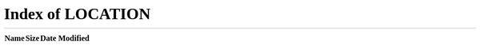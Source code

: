 
<!DOCTYPE html>
<html lang="en" id="facebook" class="no_js">
<head><meta charset="utf-8" /><meta name="referrer" content="origin-when-crossorigin" id="meta_referrer" /><script nonce="UyWsayyk">function envFlush(a){function b(b){for(var c in a)b[c]=a[c]}window.requireLazy?window.requireLazy(["Env"],b):(window.Env=window.Env||{},b(window.Env))}envFlush({"useTrustedTypes":false,"isTrustedTypesReportOnly":false,"ajaxpipe_token":"AXjD6fDnuv2jMNiXJO8","remove_heartbeat":false,"stack_trace_limit":30,"timesliceBufferSize":5000,"show_invariant_decoder":false,"compat_iframe_token":"AQ58WHgb1UEflHWt8GY","isCQuick":false});</script><script nonce="UyWsayyk">(function(a){function b(b){if(!window.openDatabase)return;b.I_AM_INCOGNITO_AND_I_REALLY_NEED_WEBSQL=function(a,b,c,d){return window.openDatabase(a,b,c,d)};window.openDatabase=function(){throw new Error()}}b(a)})(this);</script><style nonce="UyWsayyk"></style><script nonce="UyWsayyk">__DEV__=0;</script><noscript><meta http-equiv="refresh" content="0; URL=/?_fb_noscript=1" /></noscript><link rel="manifest" id="MANIFEST_LINK" href="/data/manifest/" crossorigin="use-credentials" /><title id="pageTitle">Facebook – log in or sign up</title><meta property="og:site_name" content="Facebook" /><meta property="og:url" content="https://www.facebook.com/" /><meta property="og:image" content="https://www.facebook.com/images/fb_icon_325x325.png" /><meta property="og:locale" content="en_GB" /><link rel="alternate" media="only screen and (max-width: 640px)" href="https://m.facebook.com/" /><link rel="alternate" media="handheld" href="https://m.facebook.com/" /><meta name="description" content="Log in to Facebook to start sharing and connecting with your friends, family and people you know." /><script type="application/ld+json" nonce="UyWsayyk">{"\u0040context":"http:\/\/schema.org","\u0040type":"WebSite","name":"Facebook","url":"https:\/\/en-gb.facebook.com\/"}</script><link rel="canonical" href="https://www.facebook.com/" /><link rel="icon" href="https://static.xx.fbcdn.net/rsrc.php/yb/r/hLRJ1GG_y0J.ico" /><link type="text/css" rel="stylesheet" href="https://static.xx.fbcdn.net/rsrc.php/v3/yG/l/0,cross/Oui98GyjX45.css?_nc_x=Ij3Wp8lg5Kz" data-bootloader-hash="5ai6w4/" crossorigin="anonymous" />
<link type="text/css" rel="stylesheet" href="https://static.xx.fbcdn.net/rsrc.php/v3/y-/l/0,cross/UiF6KvaaDMc.css?_nc_x=Ij3Wp8lg5Kz" data-bootloader-hash="ECmA6zn" crossorigin="anonymous" />
<link type="text/css" rel="stylesheet" href="https://static.xx.fbcdn.net/rsrc.php/v3/yR/l/0,cross/JQVE2swvApd.css?_nc_x=Ij3Wp8lg5Kz" data-bootloader-hash="uPaLdbH" crossorigin="anonymous" />
<link type="text/css" rel="stylesheet" href="https://static.xx.fbcdn.net/rsrc.php/v3/yY/l/0,cross/sE-LYoTFzMc.css?_nc_x=Ij3Wp8lg5Kz" data-bootloader-hash="+U4Ilr9" crossorigin="anonymous" />
<script src="https://static.xx.fbcdn.net/rsrc.php/v3/yg/r/0w2JUNvyUGS.js?_nc_x=Ij3Wp8lg5Kz" data-bootloader-hash="T+tuuWA" crossorigin="anonymous" nonce="UyWsayyk"></script>
<script nonce="UyWsayyk">requireLazy(["HasteSupportData"],function(m){m.handle({"clpData":{"1838142":{"r":1,"s":1},"4883":{"r":1,"s":1},"1814852":{"r":1},"1848815":{"r":10000,"s":1}},"gkxData":{"9962":{"result":true,"hash":null},"676837":{"result":false,"hash":null},"708253":{"result":false,"hash":null},"1167394":{"result":false,"hash":null},"1073500":{"result":false,"hash":null},"1224637":{"result":false,"hash":null},"1263340":{"result":false,"hash":null},"1857581":{"result":false,"hash":null}},"qexData":{"662":{"r":null}}})});requireLazy(["TimeSliceImpl","ServerJS"],function(TimeSlice,ServerJS){(new ServerJS()).handle({"define":[["ServerNonce",[],{"ServerNonce":"ROEMg4udccY8u3P70nUJxp"},141],["KSConfig",[],{"killed":{"__set":["WORKPLACE_DISPLAY_TEXT_EVIDENCE_REPORTING","BUSINESS_GRAPH_SETTING_APP_ASSIGNED_USERS_NEW_API","BUSINESS_GRAPH_SETTING_BU_ASSIGNED_USERS_NEW_API","BUSINESS_GRAPH_SETTING_ESG_ASSIGNED_USERS_NEW_API","BUSINESS_GRAPH_SETTING_PRODUCT_CATALOG_ASSIGNED_USERS_NEW_API","BUSINESS_GRAPH_SETTING_SESG_ASSIGNED_USERS_NEW_API","BUSINESS_GRAPH_SETTING_WABA_ASSIGNED_USERS_NEW_API","FORCE_FETCH_BOOSTED_COMPONENT_AFTER_ADS_CREATION","ADS_STORE_VISITS_METRICS_DEPRECATION","AD_DRAFT_ENABLE_SYNCRHONOUS_FRAGMENT_VALIDATION","SEPARATE_MESSAGING_COMACTIVITY_PAGE_PERMS","POCKET_MONSTERS_CREATE","POCKET_MONSTERS_DELETE","WORKPLACE_PLATFORM_SECURE_APPS_MAILBOXES","POCKET_MONSTERS_UPDATE_NAME","IC_DISABLE_MERGE_TOOL_FEED_CHECK_FOR_REPLACE_SCHEDULE","ADS_EPD_IMPACTED_ADVERTISER_MIGRATE_XCONTROLLER","TPA_SRT_TRANSLATION","WORKROOMS_REQUEST_TAGGING_TAG_NO_INIT_BY_VC_GALAXY"]},"ko":{"__set":["8NAceEy9JZo","4j36SVzvP3w","4NSq3ZC4ScE","53gCxKq281G","3yzzwBY7Npj","1onzIv0jH6H","8PlKuowafe8","4SIH2GRVX5W","amKHb4Cw4WI","8rDvN9vWdAK","5BdzWGmfvrA","acrJTh9WGdp","1oOE64fL4wO","5XCz1h9Iaw3","7r6mSP7ofr2","6DGPLrRdyts","aWxCyi1sEC7","3sKizTQ6byg","6XsXQ2qHw8y"]}},2580],["InitialCookieConsent",[],{"deferCookies":false,"initialConsent":[1,2],"noCookies":false,"shouldShowCookieBanner":false,"shouldWaitForDeferredDatrCookie":false},4328],["CookieConsentIFrameConfig",[],{"consent_param":"FQARERISAA==.ARYzosZWGdYxKfMnqjyAtjm9iHmGVXfYHf1ikABwKgkTdBIn","allowlisted_iframes":[],"is_checkpointed":false},5540],["ServerTimeData",[],{"serverTime":1702556631163,"timeOfRequestStart":1702556631140.1,"timeOfResponseStart":1702556631140.1},5943],["URLFragmentPreludeConfig",[],{"hashtagRedirect":true,"fragBlacklist":["nonce","access_token","oauth_token","xs","checkpoint_data","code"]},137],["CometPersistQueryParams",[],{"relative":{},"domain":{}},6231],["CookieDomain",[],{"domain":"facebook.com"},6421],["CurrentAdAccountInitialData",[],{"AD_ACCOUNT_ID":null},6828],["BootloaderConfig",[],{"deferBootloads":false,"jsRetries":[200,500],"jsRetryAbortNum":2,"jsRetryAbortTime":5,"silentDups":false,"timeout":60000,"tieredLoadingFromTier":100,"hypStep4":false,"phdOn":false,"btCutoffIndex":2304,"fastPathForAlreadyRequired":true,"earlyRequireLazy":false,"enableTimeoutLoggingForNonComet":false,"deferLongTailManifest":true,"lazySoT":false,"translationRetries":[200,500],"translationRetryAbortNum":3,"translationRetryAbortTime":50},329],["CSSLoaderConfig",[],{"timeout":5000,"modulePrefix":"BLCSS:","forcePollForBootloader":true,"loadEventSupported":true},619],["CookieCoreConfig",[],{"c_user":{"t":31536000,"s":"None"},"cppo":{"t":86400,"s":"None"},"dpr":{"t":604800,"s":"None"},"fbl_ci":{"t":31536000,"s":"None"},"fbl_cs":{"t":31536000,"s":"None"},"fbl_st":{"t":31536000,"s":"Strict"},"i_user":{"t":31536000,"s":"None"},"locale":{"t":604800,"s":"None"},"m_ls":{"t":34560000,"s":"None"},"m_pixel_ratio":{"t":604800,"s":"None"},"noscript":{"s":"None"},"presence":{"t":2592000,"s":"None"},"sfau":{"s":"None"},"usida":{"s":"None"},"vpd":{"t":5184000,"s":"Lax"},"wd":{"t":604800,"s":"Lax"},"wl_cbv":{"t":7776000,"s":"None"},"x-referer":{"s":"None"},"x-src":{"t":1,"s":"None"}},2104],["CurrentCommunityInitialData",[],{},490],["CurrentUserInitialData",[],{"ACCOUNT_ID":"0","USER_ID":"0","NAME":"","SHORT_NAME":null,"IS_BUSINESS_PERSON_ACCOUNT":false,"HAS_SECONDARY_BUSINESS_PERSON":false,"IS_FACEBOOK_WORK_ACCOUNT":false,"IS_MESSENGER_ONLY_USER":false,"IS_DEACTIVATED_ALLOWED_ON_MESSENGER":false,"IS_MESSENGER_CALL_GUEST_USER":false,"IS_WORK_MESSENGER_CALL_GUEST_USER":false,"IS_WORKROOMS_USER":false,"APP_ID":"256281040558","IS_BUSINESS_DOMAIN":false},270],["DTSGInitialData",[],{},258],["ISB",[],{},330],["LSD",[],{"token":"AVqoJ2vCayo"},323],["SiteData",[],{"server_revision":1010416278,"client_revision":1010416278,"tier":"","push_phase":"C3","pkg_cohort":"BP:DEFAULT","haste_session":"19705.BP:DEFAULT.2.0..0.0","pr":1,"haste_site":"www","manifest_base_uri":"https:\/\/static.xx.fbcdn.net","manifest_origin":null,"manifest_version_prefix":null,"be_one_ahead":false,"is_rtl":false,"is_comet":false,"is_experimental_tier":false,"is_jit_warmed_up":true,"hsi":"7312425051426462961","semr_host_bucket":"5","bl_hash_version":2,"skip_rd_bl":true,"comet_env":0,"wbloks_env":false,"ef_page":null,"compose_bootloads":false,"spin":4,"__spin_r":1010416278,"__spin_b":"trunk","__spin_t":1702556631,"vip":"157.240.235.35"},317],["SprinkleConfig",[],{"param_name":"jazoest","version":2,"should_randomize":false},2111],["UserAgentData",[],{"browserArchitecture":"64","browserFullVersion":"120.0.0.0","browserMinorVersion":0,"browserName":"Chrome","browserVersion":120,"deviceName":"Unknown","engineName":"WebKit","engineVersion":"537.36","platformArchitecture":"64","platformName":"Windows","platformVersion":"10","platformFullVersion":"10"},527],["PromiseUsePolyfillSetImmediateGK",[],{"www_always_use_polyfill_setimmediate":false},2190],["CurrentBusinessUser",[],{"business_id":null,"business_persona_id":null,"business_role":null,"business_user_id":null,"businessAccountName":null,"email":null,"first_name":null,"ip_permission":null,"isBusinessPerson":false,"isFacebookWorkAccount":false,"isInstagramBusinessPerson":false,"isEnterpriseBusiness":false,"shouldHideComponentsByUnsupportedFirstPartyTools":false,"shouldShowAccountSwitchComponents":false,"isUserOptInAccountSwitchInfraUpgrade":false,"business_profile_pic_url":null,"enterprise_profile_pic_url":null,"isTwoFacNewFlow":false,"last_name":null,"personal_user_id":"0","is_ads_feature_limited":null,"is_business_banhammered":null,"expiry_time":null,"has_verified_email":null,"permitted_business_account_task_ids":[]},2654],["JSErrorLoggingConfig",[],{"appId":256281040558,"extra":[],"reportInterval":50,"sampleWeight":null,"sampleWeightKey":"__jssesw","projectBlocklist":[]},2776],["DataStoreConfig",[],{"expandoKey":"__FB_STORE","useExpando":true},2915],["CookieCoreLoggingConfig",[],{"maximumIgnorableStallMs":16.67,"sampleRate":9.7e-5,"sampleRateClassic":1.0e-10,"sampleRateFastStale":1.0e-8},3401],["ImmediateImplementationExperiments",[],{"prefer_message_channel":true},3419],["DTSGInitData",[],{"token":"","async_get_token":""},3515],["UriNeedRawQuerySVConfig",[],{"uris":["dms.netmng.com","doubleclick.net","r.msn.com","watchit.sky.com","graphite.instagram.com","www.kfc.co.th","learn.pantheon.io","www.landmarkshops.in","www.ncl.com","s0.wp.com","www.tatacliq.com","bs.serving-sys.com","kohls.com","lazada.co.th","xg4ken.com","technopark.ru","officedepot.com.mx","bestbuy.com.mx","booking.com","nibio.no","myworkdayjobs.com"]},3871],["WebConnectionClassServerGuess",[],{"connectionClass":"GOOD"},4705],["BootloaderEndpointConfig",[],{"debugNoBatching":false,"maxBatchSize":-1,"endpointURI":"https:\/\/www.facebook.com\/ajax\/bootloader-endpoint\/"},5094],["BigPipeExperiments",[],{"link_images_to_pagelets":false,"enable_bigpipe_plugins":false},907],["IntlVariationHoldout",[],{"disable_variation":false},6533],["IntlNumberTypeProps",["IntlCLDRNumberType05"],{"module":{"__m":"IntlCLDRNumberType05"}},7027],["AsyncRequestConfig",[],{"retryOnNetworkError":"1","useFetchStreamAjaxPipeTransport":false},328],["IntlPhonologicalRules",[],{"meta":{"\/_B\/":"([.,!?\\s]|^)","\/_E\/":"([.,!?\\s]|$)"},"patterns":{"\/\u0001(.*)('|&#039;)s\u0001(?:'|&#039;)s(.*)\/":"\u0001$1$2s\u0001$3","\/_\u0001([^\u0001]*)\u0001\/":"javascript"}},1496],["IntlViewerContext",[],{"GENDER":3,"regionalLocale":null},772],["NumberFormatConfig",[],{"decimalSeparator":".","numberDelimiter":",","minDigitsForThousandsSeparator":4,"standardDecimalPatternInfo":{"primaryGroupSize":3,"secondaryGroupSize":3},"numberingSystemData":null},54],["SessionNameConfig",[],{"seed":"2Zlt"},757],["ZeroCategoryHeader",[],{},1127],["ZeroRewriteRules",[],{"rewrite_rules":{},"whitelist":{"\/hr\/r":1,"\/hr\/p":1,"\/zero\/unsupported_browser\/":1,"\/zero\/policy\/optin":1,"\/zero\/optin\/write\/":1,"\/zero\/optin\/legal\/":1,"\/zero\/optin\/free\/":1,"\/about\/privacy\/":1,"\/about\/privacy\/update\/":1,"\/privacy\/explanation\/":1,"\/zero\/toggle\/welcome\/":1,"\/zero\/toggle\/nux\/":1,"\/zero\/toggle\/settings\/":1,"\/fup\/interstitial\/":1,"\/work\/landing":1,"\/work\/login\/":1,"\/work\/email\/":1,"\/ai.php":1,"\/js_dialog_resources\/dialog_descriptions_android.json":0,"\/connect\/jsdialog\/MPlatformAppInvitesJSDialog\/":0,"\/connect\/jsdialog\/MPlatformOAuthShimJSDialog\/":0,"\/connect\/jsdialog\/MPlatformLikeJSDialog\/":0,"\/qp\/interstitial\/":1,"\/qp\/action\/redirect\/":1,"\/qp\/action\/close\/":1,"\/zero\/support\/ineligible\/":1,"\/zero_balance_redirect\/":1,"\/zero_balance_redirect":1,"\/zero_balance_redirect\/l\/":1,"\/l.php":1,"\/lsr.php":1,"\/ajax\/dtsg\/":1,"\/checkpoint\/block\/":1,"\/exitdsite":1,"\/zero\/balance\/pixel\/":1,"\/zero\/balance\/":1,"\/zero\/balance\/carrier_landing\/":1,"\/zero\/flex\/logging\/":1,"\/tr":1,"\/tr\/":1,"\/sem_campaigns\/sem_pixel_test\/":1,"\/bookmarks\/flyout\/body\/":1,"\/zero\/subno\/":1,"\/confirmemail.php":1,"\/policies\/":1,"\/mobile\/internetdotorg\/classifier\/":1,"\/zero\/dogfooding":1,"\/xti.php":1,"\/zero\/fblite\/config\/":1,"\/hr\/zsh\/wc\/":1,"\/ajax\/bootloader-endpoint\/":1,"\/mobile\/zero\/carrier_page\/":1,"\/mobile\/zero\/carrier_page\/education_page\/":1,"\/mobile\/zero\/carrier_page\/feature_switch\/":1,"\/mobile\/zero\/carrier_page\/settings_page\/":1,"\/aloha_check_build":1,"\/upsell\/zbd\/softnudge\/":1,"\/mobile\/zero\/af_transition\/":1,"\/mobile\/zero\/af_transition\/action\/":1,"\/mobile\/zero\/freemium\/":1,"\/mobile\/zero\/freemium\/redirect\/":1,"\/mobile\/zero\/freemium\/zero_fup\/":1,"\/privacy\/policy\/":1,"\/privacy\/center\/":1,"\/data\/manifest\/":1,"\/4oh4.php":1,"\/autologin.php":1,"\/birthday_help.php":1,"\/checkpoint\/":1,"\/contact-importer\/":1,"\/cr.php":1,"\/legal\/terms\/":1,"\/login.php":1,"\/login\/":1,"\/mobile\/account\/":1,"\/n\/":1,"\/remote_test_device\/":1,"\/upsell\/buy\/":1,"\/upsell\/buyconfirm\/":1,"\/upsell\/buyresult\/":1,"\/upsell\/promos\/":1,"\/upsell\/continue\/":1,"\/upsell\/h\/promos\/":1,"\/upsell\/loan\/learnmore\/":1,"\/upsell\/purchase\/":1,"\/upsell\/promos\/upgrade\/":1,"\/upsell\/buy_redirect\/":1,"\/upsell\/loan\/buyconfirm\/":1,"\/upsell\/loan\/buy\/":1,"\/upsell\/sms\/":1,"\/wap\/a\/channel\/reconnect.php":1,"\/wap\/a\/nux\/wizard\/nav.php":1,"\/wap\/appreg.php":1,"\/wap\/birthday_help.php":1,"\/wap\/c.php":1,"\/wap\/confirmemail.php":1,"\/wap\/cr.php":1,"\/wap\/login.php":1,"\/wap\/r.php":1,"\/zero\/datapolicy":1,"\/a\/timezone.php":1,"\/a\/bz":1,"\/bz\/reliability":1,"\/r.php":1,"\/mr\/":1,"\/reg\/":1,"\/registration\/log\/":1,"\/terms\/":1,"\/f123\/":1,"\/expert\/":1,"\/experts\/":1,"\/terms\/index.php":1,"\/terms.php":1,"\/srr\/":1,"\/msite\/redirect\/":1,"\/fbs\/pixel\/":1,"\/contactpoint\/preconfirmation\/":1,"\/contactpoint\/cliff\/":1,"\/contactpoint\/confirm\/submit\/":1,"\/contactpoint\/confirmed\/":1,"\/contactpoint\/login\/":1,"\/preconfirmation\/contactpoint_change\/":1,"\/help\/contact\/":1,"\/survey\/":1,"\/upsell\/loyaltytopup\/accept\/":1,"\/settings\/":1,"\/lite\/":1,"\/zero_status_update\/":1,"\/operator_store\/":1,"\/upsell\/":1,"\/wifiauth\/login\/":1}},1478],["WebDriverConfig",[],{"isTestRunning":false,"isJestE2ETestRun":false,"isXRequestConfigEnabled":false,"auxiliaryServiceInfo":{},"testPath":null,"originHost":null},5332],["AnalyticsCoreData",[],{"device_id":"$^|Acb9vliPoErqnBYx-oTc2PCLnblCYXrbnAAJFUiKbJD50AKvmDhs1ce1MFBai3TQ-oFyRTReMXFTggCT2BbRQ4NZigOnBno|fd.AcZ3POvt2oxWRxBSsGvmopiUeu-_ynjTrlxFPQTHwo3nIVK4p7BIGB_9MfMJRyXGO0WQnQqMxYu5X1CbzMfeKnPG","app_id":"256281040558","enable_bladerunner":false,"enable_ack":true,"push_phase":"C3","enable_observer":false,"enable_cmcd_observer":false,"enable_dataloss_timer":false,"enable_fallback_for_br":true,"queue_activation_experiment":false,"max_delay_br_queue":60000,"max_delay_br_queue_immediate":3,"max_delay_br_init_not_complete":3000,"consents":{},"app_universe":1,"br_stateful_migration_exp":true,"br_stateful_migration_on":true,"enable_non_fb_br_stateless_by_default":false,"use_falco_as_mutex_key":false},5237],["FbtQTOverrides",[],{"overrides":{}},551],["cr:1126",["TimeSliceImpl"],{"__rc":["TimeSliceImpl",null]},-1],["cr:6640",["PromiseImpl"],{"__rc":["PromiseImpl",null]},-1],["cr:7386",["clearTimeoutWWW"],{"__rc":["clearTimeoutWWW",null]},-1],["cr:7390",["setTimeoutWWW"],{"__rc":["setTimeoutWWW",null]},-1],["cr:925100",["RunBlue"],{"__rc":["RunBlue",null]},-1],["cr:7385",["clearIntervalWWW"],{"__rc":["clearIntervalWWW",null]},-1],["cr:7389",["setIntervalAcrossTransitionsWWW"],{"__rc":["setIntervalAcrossTransitionsWWW",null]},-1],["cr:7391",["setTimeoutAcrossTransitionsWWW"],{"__rc":["setTimeoutAcrossTransitionsWWW",null]},-1],["cr:7936",["BlueCompatRouter"],{"__rc":["BlueCompatRouter",null]},-1],["cr:696703",[],{"__rc":[null,null]},-1],["cr:708886",["EventProfilerImpl"],{"__rc":["EventProfilerImpl",null]},-1],["cr:6669",["DataStore"],{"__rc":["DataStore",null]},-1],["cr:7740",["RunBlue"],{"__rc":["RunBlue",null]},-1],["cr:7730",["getFbtResult"],{"__rc":["getFbtResult",null]},-1],["cr:1094907",[],{"__rc":[null,null]},-1],["CurrentEnvironment",[],{"facebookdotcom":true,"messengerdotcom":false,"workplacedotcom":false,"instagramdotcom":false,"workdotmetadotcom":false,"horizondotmetadotcom":false},827],["CometAltpayJsSdkIframeAllowedDomains",[],{"allowed_domains":["https:\/\/live.adyen.com","https:\/\/integration-facebook.payu.in","https:\/\/facebook.payulatam.com","https:\/\/secure.payu.com","https:\/\/facebook.dlocal.com","https:\/\/buy2.boku.com"]},4920],["EventConfig",[],{"sampling":{"bandwidth":0,"play":0,"playing":0,"progress":0,"pause":0,"ended":0,"seeked":0,"seeking":0,"waiting":0,"loadedmetadata":0,"canplay":0,"selectionchange":0,"change":0,"timeupdate":0,"adaptation":0,"focus":0,"blur":0,"load":0,"error":0,"message":0,"abort":0,"storage":0,"scroll":200000,"mousemove":20000,"mouseover":10000,"mouseout":10000,"mousewheel":1,"MSPointerMove":10000,"keydown":0.1,"click":0.02,"mouseup":0.02,"__100ms":0.001,"__default":5000,"__min":100,"__interactionDefault":200,"__eventDefault":100000},"page_sampling_boost":1,"interaction_regexes":{},"interaction_boost":{},"event_types":{},"manual_instrumentation":false,"profile_eager_execution":false,"disable_heuristic":true,"disable_event_profiler":false},1726],["FbtResultGK",[],{"shouldReturnFbtResult":true,"inlineMode":"NO_INLINE"},876],["cr:806696",["clearTimeoutBlue"],{"__rc":["clearTimeoutBlue",null]},-1],["cr:807042",["setTimeoutBlue"],{"__rc":["setTimeoutBlue",null]},-1],["cr:1003267",["clearIntervalBlue"],{"__rc":["clearIntervalBlue",null]},-1],["cr:896462",["setIntervalAcrossTransitionsBlue"],{"__rc":["setIntervalAcrossTransitionsBlue",null]},-1],["cr:986633",["setTimeoutAcrossTransitionsBlue"],{"__rc":["setTimeoutAcrossTransitionsBlue",null]},-1],["cr:6799",["EventProfilerAdsSessionProvider"],{"__rc":["EventProfilerAdsSessionProvider",null]},-1],["cr:1183579",["InlineFbtResultImpl"],{"__rc":["InlineFbtResultImpl",null]},-1],["AdsInterfacesSessionConfig",[],{},2393]],"require":[["markJSEnabled"],["lowerDomain"],["URLFragmentPrelude"],["Primer"],["BigPipe"],["Bootloader"],["TimeSlice"],["AsyncRequest"],["FbtLogging"],["IntlQtEventFalcoEvent"],["RequireDeferredReference","unblock",[],[["AsyncRequest","FbtLogging","IntlQtEventFalcoEvent"],"sd"]],["RequireDeferredReference","unblock",[],[["AsyncRequest","FbtLogging","IntlQtEventFalcoEvent"],"css"]]]});});</script></head><body class="fbIndex UIPage_LoggedOut _-kb _605a b_c3pyn-ahh chrome webkit win x1 Locale_en_GB" dir="ltr"><script type="text/javascript" nonce="UyWsayyk">requireLazy(["bootstrapWebSession"],function(j){j(1702556631)})</script><div class="_li" id="u_0_1_12"><div id="globalContainer" class="uiContextualLayerParent"><div class="fb_content clearfix " id="content" role="main"><div><div class="_8esj _95k9 _8esf _8opv _8f3m _8ilg _8icx _8op_ _95ka"><div class="_8esk"><div class="_8esl"><div class="_8ice"><img class="fb_logo _8ilh img" src="https://static.xx.fbcdn.net/rsrc.php/y1/r/4lCu2zih0ca.svg" alt="Facebook" /></div><h2 class="_8eso">Facebook helps you connect and share with the people in your life.</h2></div><div class="_8esn"><div class="_8iep _8icy _9ahz _9ah-"><div class="_6luv _52jv"><form class="_9vtf" data-testid="royal_login_form" action="/login/?privacy_mutation_token=eyJ0eXBlIjowLCJjcmVhdGlvbl90aW1lIjoxNzAyNTU2NjMxLCJjYWxsc2l0ZV9pZCI6MzgxMjI5MDc5NTc1OTQ2fQ%3D%3D" method="post" onsubmit="" id="u_0_2_Xt"><input type="hidden" name="jazoest" value="21013" autocomplete="off" /><input type="hidden" name="lsd" value="AVqoJ2vCayo" autocomplete="off" /><div><div class="_6lux"><input type="text" class="inputtext _55r1 _6luy" name="email" id="email" data-testid="royal_email" placeholder="Email address or phone number" autofocus="1" aria-label="Email address or phone number" /></div><div class="_6lux"><div class="_6luy _55r1 _1kbt" id="passContainer"><input type="password" class="inputtext _55r1 _6luy _9npi" name="pass" id="pass" data-testid="royal_pass" placeholder="Password" aria-label="Password" /><div class="_9ls7" id="u_0_3_2V"><a href="#" role="button"><div class="_9lsa"><div class="_9lsb" id="u_0_4_yU"></div></div></a></div></div></div></div><input type="hidden" autocomplete="off" name="login_source" value="comet_headerless_login" /><input type="hidden" autocomplete="off" name="next" value="" /><div class="_6ltg"><button value="1" class="_42ft _4jy0 _6lth _4jy6 _4jy1 selected _51sy" name="login" data-testid="royal_login_button" type="submit" id="u_0_5_ee">Log in</button></div><div class="_6ltj"><a href="https://www.facebook.com/recover/initiate/?privacy_mutation_token=eyJ0eXBlIjowLCJjcmVhdGlvbl90aW1lIjoxNzAyNTU2NjMxLCJjYWxsc2l0ZV9pZCI6MzgxMjI5MDc5NTc1OTQ2fQ%3D%3D&amp;ars=facebook_login">Forgotten password?</a></div><div class="_8icz"></div><div class="_6ltg"><a role="button" class="_42ft _4jy0 _6lti _4jy6 _4jy2 selected _51sy" href="#" ajaxify="/reg/spotlight/" id="u_0_0_Fv" data-testid="open-registration-form-button" rel="async">Create new account</a></div></form></div><div id="reg_pages_msg" class="_58mk"><a href="/pages/create/?ref_type=registration_form" class="_8esh">Create a Page</a> for a celebrity, brand or business.</div></div></div></div></div></div></div><div class=""><div class="_95ke _8opy"><div id="pageFooter" data-referrer="page_footer" data-testid="page_footer"><ul class="uiList localeSelectorList _2pid _509- _4ki _6-h _6-j _6-i" data-nocookies="1"><li>English (UK)</li><li><a class="_sv4" dir="ltr" href="https://bn-in.facebook.com/" onclick="require(&quot;IntlUtils&quot;).setCookieLocale(&quot;bn_IN&quot;, &quot;en_GB&quot;, &quot;https:\/\/bn-in.facebook.com\/&quot;, &quot;www_list_selector&quot;, 0); return false;" title="Bengali">বাংলা</a></li><li><a class="_sv4" dir="ltr" href="https://as-in.facebook.com/" onclick="require(&quot;IntlUtils&quot;).setCookieLocale(&quot;as_IN&quot;, &quot;en_GB&quot;, &quot;https:\/\/as-in.facebook.com\/&quot;, &quot;www_list_selector&quot;, 1); return false;" title="Assamese">অসমীয়া</a></li><li><a class="_sv4" dir="ltr" href="https://hi-in.facebook.com/" onclick="require(&quot;IntlUtils&quot;).setCookieLocale(&quot;hi_IN&quot;, &quot;en_GB&quot;, &quot;https:\/\/hi-in.facebook.com\/&quot;, &quot;www_list_selector&quot;, 2); return false;" title="Hindi">हिन्दी</a></li><li><a class="_sv4" dir="ltr" href="https://ne-np.facebook.com/" onclick="require(&quot;IntlUtils&quot;).setCookieLocale(&quot;ne_NP&quot;, &quot;en_GB&quot;, &quot;https:\/\/ne-np.facebook.com\/&quot;, &quot;www_list_selector&quot;, 3); return false;" title="Nepali">नेपाली</a></li><li><a class="_sv4" dir="ltr" href="https://id-id.facebook.com/" onclick="require(&quot;IntlUtils&quot;).setCookieLocale(&quot;id_ID&quot;, &quot;en_GB&quot;, &quot;https:\/\/id-id.facebook.com\/&quot;, &quot;www_list_selector&quot;, 4); return false;" title="Indonesian">Bahasa Indonesia</a></li><li><a class="_sv4" dir="rtl" href="https://ar-ar.facebook.com/" onclick="require(&quot;IntlUtils&quot;).setCookieLocale(&quot;ar_AR&quot;, &quot;en_GB&quot;, &quot;https:\/\/ar-ar.facebook.com\/&quot;, &quot;www_list_selector&quot;, 5); return false;" title="Arabic">العربية</a></li><li><a class="_sv4" dir="ltr" href="https://zh-cn.facebook.com/" onclick="require(&quot;IntlUtils&quot;).setCookieLocale(&quot;zh_CN&quot;, &quot;en_GB&quot;, &quot;https:\/\/zh-cn.facebook.com\/&quot;, &quot;www_list_selector&quot;, 6); return false;" title="Simplified Chinese (China)">中文(简体)</a></li><li><a class="_sv4" dir="ltr" href="https://ms-my.facebook.com/" onclick="require(&quot;IntlUtils&quot;).setCookieLocale(&quot;ms_MY&quot;, &quot;en_GB&quot;, &quot;https:\/\/ms-my.facebook.com\/&quot;, &quot;www_list_selector&quot;, 7); return false;" title="Malay">Bahasa Melayu</a></li><li><a class="_sv4" dir="ltr" href="https://es-la.facebook.com/" onclick="require(&quot;IntlUtils&quot;).setCookieLocale(&quot;es_LA&quot;, &quot;en_GB&quot;, &quot;https:\/\/es-la.facebook.com\/&quot;, &quot;www_list_selector&quot;, 8); return false;" title="Spanish">Español</a></li><li><a class="_sv4" dir="ltr" href="https://pt-br.facebook.com/" onclick="require(&quot;IntlUtils&quot;).setCookieLocale(&quot;pt_BR&quot;, &quot;en_GB&quot;, &quot;https:\/\/pt-br.facebook.com\/&quot;, &quot;www_list_selector&quot;, 9); return false;" title="Portuguese (Brazil)">Português (Brasil)</a></li><li><a role="button" class="_42ft _4jy0 _517i _517h _51sy" rel="dialog" ajaxify="/settings/language/language/?uri=https%3A%2F%2Fpt-br.facebook.com%2F&amp;source=www_list_selector_more" href="#" title="Show more languages"><i class="img sp_EP9wX8qDDvu sx_0de3e6"></i></a></li></ul><div id="contentCurve"></div><div id="pageFooterChildren" role="contentinfo" aria-label="Facebook site links"><ul class="uiList pageFooterLinkList _509- _4ki _703 _6-i"><li><a href="/reg/" title="Sign up for Facebook">Sign Up</a></li><li><a href="/login/" title="Log in to Facebook">Log in</a></li><li><a href="https://messenger.com/" title="Take a look at Messenger.">Messenger</a></li><li><a href="/lite/" title="Facebook Lite for Android.">Facebook Lite</a></li><li><a href="https://www.facebook.com/watch/" title="Browse in Video">Video</a></li><li><a href="/places/" title="Take a look at popular places on Facebook.">Places</a></li><li><a href="/games/" title="Check out Facebook games.">Games</a></li><li><a href="/marketplace/" title="Buy and sell on Facebook Marketplace.">Marketplace</a></li><li><a href="https://pay.facebook.com/" title="Learn more about Meta Pay" target="_blank">Meta Pay</a></li><li><a href="https://www.meta.com/" title="Discover Meta" target="_blank">Meta Store</a></li><li><a href="https://www.meta.com/quest/" title="Learn more about Meta Quest" target="_blank">Meta Quest</a></li><li><a href="https://l.facebook.com/l.php?u=https%3A%2F%2Fwww.instagram.com%2F&amp;h=AT2PmTXWbqzNO4bEM7R8rDSlFGzZyrTfNGqD1bVcCNMm_4M3imSqudR7SL4G8Liey8tPSFN17c1U6aSC_l7QJc_5wwGOdRoP6g1NUZFVkQbskINhhWHDVjFAmOAwnyP0IgT5cwJjSPkWVrfeg5igfg" title="Take a look at Instagram" target="_blank" rel="noreferrer nofollow" data-lynx-mode="asynclazy">Instagram</a></li><li><a href="https://www.threads.net/" title="Check out Threads">Threads</a></li><li><a href="/fundraisers/" title="Donate to worthy causes.">Fundraisers</a></li><li><a href="/biz/directory/" title="Browse our Facebook Services directory.">Services</a></li><li><a href="/votinginformationcenter/?entry_point=c2l0ZQ%3D%3D" title="See the Voting Information Centre">Voting Information Centre</a></li><li><a href="/privacy/policy/?entry_point=facebook_page_footer" title="Learn how we collect, use and share information to support Facebook.">Privacy Policy</a></li><li><a href="/privacy/center/?entry_point=facebook_page_footer" title="Learn how to manage and control your privacy on Facebook.">Privacy Centre</a></li><li><a href="/groups/discover/" title="Explore our groups.">Groups</a></li><li><a href="https://about.meta.com/" accesskey="8" title="Read our blog, discover the resource centre and find job opportunities.">About</a></li><li><a href="/ad_campaign/landing.php?placement=pflo&amp;campaign_id=402047449186&amp;nav_source=unknown&amp;extra_1=auto" title="Advertise on Facebook">Create ad</a></li><li><a href="/pages/create/?ref_type=site_footer" title="Create a Page">Create Page</a></li><li><a href="https://developers.facebook.com/?ref=pf" title="Develop on our platform.">Developers</a></li><li><a href="/careers/?ref=pf" title="Make your next career move to our brilliant company.">Careers</a></li><li><a href="/policies/cookies/" title="Learn about cookies and Facebook." data-nocookies="1">Cookies</a></li><li><a href="/privacy/cookie_settings/?entry_point=fb_main_page" title="Learn about cookie settings of Facebook." target="_blank">Cookie settings</a></li><li><a class="_41ug" data-nocookies="1" href="https://www.facebook.com/help/568137493302217" title="Learn about AdChoices.">AdChoices<i class="img sp_EP9wX8qDDvu sx_6bdd81"></i></a></li><li><a data-nocookies="1" href="/policies?ref=pf" accesskey="9" title="Review our terms and policies.">Terms</a></li><li><a href="/help/?ref=pf" accesskey="0" title="Visit our Help Centre.">Help</a></li><li><a href="help/637205020878504" title="Visit our contact uploading and non-users notice.">Contact uploading and non-users</a></li><li><a accesskey="6" class="accessible_elem" href="/settings" title="View and edit your Facebook settings.">Settings</a></li><li><a accesskey="7" class="accessible_elem" href="/allactivity?privacy_source=activity_log_top_menu" title="View your activity log">Activity log</a></li></ul></div><div class="mvl copyright"><div><span> Meta © 2023</span></div></div></div></div></div></div><div></div><span><img src="https://facebook.com/security/hsts-pixel.gif" width="0" height="0" style="display:none" /></span></div><div style="display:none"><div></div></div>
<script>requireLazy(["HasteSupportData"],function(m){m.handle({"bxData":{"875231":{"uri":"https:\/\/static.xx.fbcdn.net\/rsrc.php\/yT\/r\/aGT3gskzWBf.ico"}},"clpData":{"1743095":{"r":1,"s":1}},"gkxData":{"1652843":{"result":false,"hash":null},"996940":{"result":false,"hash":null}}})});requireLazy(["Bootloader"],function(m){m.handlePayload({"consistency":{"rev":1010416278},"rsrcMap":{"KsbRs3u":{"type":"js","src":"https:\/\/static.xx.fbcdn.net\/rsrc.php\/v3\/yN\/r\/RkKp7NL-4Sq.js?_nc_x=Ij3Wp8lg5Kz"},"ezPUKEL":{"type":"js","src":"https:\/\/static.xx.fbcdn.net\/rsrc.php\/v3\/yU\/r\/s_Izg7nAY9-.js?_nc_x=Ij3Wp8lg5Kz"},"O5XYsZY":{"type":"js","src":"https:\/\/static.xx.fbcdn.net\/rsrc.php\/v3\/yF\/r\/nDIMG4z3c_3.js?_nc_x=Ij3Wp8lg5Kz"},"6\/Rh4cc":{"type":"js","src":"https:\/\/static.xx.fbcdn.net\/rsrc.php\/v3\/yy\/r\/rf7yAhNGY86.js?_nc_x=Ij3Wp8lg5Kz"},"M7\/jlCR":{"type":"js","src":"https:\/\/static.xx.fbcdn.net\/rsrc.php\/v3\/yF\/r\/PtmfxLVwAb7.js?_nc_x=Ij3Wp8lg5Kz"},"w6gpC7m":{"type":"js","src":"https:\/\/static.xx.fbcdn.net\/rsrc.php\/v3\/yR\/r\/rSZl-Pdwb3G.js?_nc_x=Ij3Wp8lg5Kz"},"nPkfSCL":{"type":"js","src":"https:\/\/static.xx.fbcdn.net\/rsrc.php\/v3\/ym\/r\/fi9_yN9n_WX.js?_nc_x=Ij3Wp8lg5Kz"},"coXAcdj":{"type":"js","src":"https:\/\/static.xx.fbcdn.net\/rsrc.php\/v3\/yw\/r\/wm4d5zAAo-a.js?_nc_x=Ij3Wp8lg5Kz"},"A8uxO0r":{"type":"js","src":"https:\/\/static.xx.fbcdn.net\/rsrc.php\/v3iJK24\/yQ\/l\/en_GB\/7m14lsO9uqO.js?_nc_x=Ij3Wp8lg5Kz"},"rNHAT61":{"type":"js","src":"https:\/\/static.xx.fbcdn.net\/rsrc.php\/v3\/yz\/r\/dqd6vCA9PNV.js?_nc_x=Ij3Wp8lg5Kz"},"+Fu52I4":{"type":"js","src":"https:\/\/static.xx.fbcdn.net\/rsrc.php\/v3\/yy\/r\/QcYlxMWQTQ-.js?_nc_x=Ij3Wp8lg5Kz"},"KXYofHd":{"type":"js","src":"https:\/\/static.xx.fbcdn.net\/rsrc.php\/v3iIf34\/yt\/l\/en_GB\/UOwYgC70G1d.js?_nc_x=Ij3Wp8lg5Kz"},"50mpiGW":{"type":"js","src":"https:\/\/static.xx.fbcdn.net\/rsrc.php\/v3\/y1\/r\/vxZcgoKZtJS.js?_nc_x=Ij3Wp8lg5Kz"},"liqaNHJ":{"type":"js","src":"https:\/\/static.xx.fbcdn.net\/rsrc.php\/v3\/yJ\/r\/EcHbCLLcfHK.js?_nc_x=Ij3Wp8lg5Kz"},"9dWDUmY":{"type":"js","src":"https:\/\/static.xx.fbcdn.net\/rsrc.php\/v3ij9m4\/yS\/l\/en_GB\/YoTddyRzZmh.js?_nc_x=Ij3Wp8lg5Kz"},"9MogwrT":{"type":"js","src":"https:\/\/static.xx.fbcdn.net\/rsrc.php\/v3\/yt\/r\/v75M7CPu9-P.js?_nc_x=Ij3Wp8lg5Kz"},"sb2Z7d3":{"type":"js","src":"https:\/\/static.xx.fbcdn.net\/rsrc.php\/v3\/y6\/r\/o95MhjcKs5m.js?_nc_x=Ij3Wp8lg5Kz"},"ghAImaY":{"type":"js","src":"https:\/\/static.xx.fbcdn.net\/rsrc.php\/v3\/yj\/r\/6sbSqkALhcz.js?_nc_x=Ij3Wp8lg5Kz"},"lnEJtg5":{"type":"js","src":"https:\/\/static.xx.fbcdn.net\/rsrc.php\/v3\/ye\/r\/TN5IuRIlAGx.js?_nc_x=Ij3Wp8lg5Kz"},"3HdAXaS":{"type":"js","src":"https:\/\/static.xx.fbcdn.net\/rsrc.php\/v3\/yl\/r\/9lDiey1l9HS.js?_nc_x=Ij3Wp8lg5Kz"},"T4gPzo\/":{"type":"js","src":"https:\/\/static.xx.fbcdn.net\/rsrc.php\/v3\/yU\/r\/L1dUp3PL_gy.js?_nc_x=Ij3Wp8lg5Kz"},"\/AN8Bt5":{"type":"js","src":"https:\/\/static.xx.fbcdn.net\/rsrc.php\/v3\/y2\/r\/3FPJ9YC_wUr.js?_nc_x=Ij3Wp8lg5Kz"},"NOfHp1q":{"type":"css","src":"https:\/\/static.xx.fbcdn.net\/rsrc.php\/v3\/yi\/l\/0,cross\/3ursT_Flfbk.css?_nc_x=Ij3Wp8lg5Kz"},"y1rEgOS":{"type":"js","src":"https:\/\/static.xx.fbcdn.net\/rsrc.php\/v3\/yM\/r\/9XJWkOh-7V5.js?_nc_x=Ij3Wp8lg5Kz"},"W5vc6gy":{"type":"js","src":"https:\/\/static.xx.fbcdn.net\/rsrc.php\/v3\/yZ\/r\/cA_3fTtJxgp.js?_nc_x=Ij3Wp8lg5Kz"},"LaS3PbA":{"type":"js","src":"https:\/\/static.xx.fbcdn.net\/rsrc.php\/v3\/yZ\/r\/hs3cFqIcg1k.js?_nc_x=Ij3Wp8lg5Kz"},"AiayOh0":{"type":"js","src":"https:\/\/static.xx.fbcdn.net\/rsrc.php\/v3\/yR\/r\/PceR4zK3RHZ.js?_nc_x=Ij3Wp8lg5Kz"},"zGBCGbP":{"type":"js","src":"https:\/\/static.xx.fbcdn.net\/rsrc.php\/v3\/yf\/r\/t6t6mVeu0oB.js?_nc_x=Ij3Wp8lg5Kz"},"oRJJljL":{"type":"js","src":"https:\/\/static.xx.fbcdn.net\/rsrc.php\/v3iCwx4\/y3\/l\/en_GB\/zn37L1-eFvQ.js?_nc_x=Ij3Wp8lg5Kz"},"Hsv+kzV":{"type":"js","src":"https:\/\/static.xx.fbcdn.net\/rsrc.php\/v3iFJJ4\/yJ\/l\/en_GB\/efGlX2rJY5S.js?_nc_x=Ij3Wp8lg5Kz"},"aNJNbhK":{"type":"js","src":"https:\/\/static.xx.fbcdn.net\/rsrc.php\/v3ih6F4\/yl\/l\/en_GB\/7N_ooaQg2p8.js?_nc_x=Ij3Wp8lg5Kz"},"Cg5h+AR":{"type":"js","src":"https:\/\/static.xx.fbcdn.net\/rsrc.php\/v3iDSI4\/yl\/l\/en_GB\/ceJUcQxR9Uj.js?_nc_x=Ij3Wp8lg5Kz"},"8ZpjcP2":{"type":"js","src":"https:\/\/static.xx.fbcdn.net\/rsrc.php\/v3\/yU\/r\/-VjPcMdStVo.js?_nc_x=Ij3Wp8lg5Kz"},"Dn8mxhm":{"type":"js","src":"https:\/\/static.xx.fbcdn.net\/rsrc.php\/v3\/yN\/r\/e-RA9amozzZ.js?_nc_x=Ij3Wp8lg5Kz"},"lV2fDxV":{"type":"js","src":"https:\/\/static.xx.fbcdn.net\/rsrc.php\/v3irqa4\/yl\/l\/en_GB\/qlw4P6gT1mW.js?_nc_x=Ij3Wp8lg5Kz"},"pZuCvpU":{"type":"js","src":"https:\/\/static.xx.fbcdn.net\/rsrc.php\/v3\/yz\/r\/lFK_RCKM9IT.js?_nc_x=Ij3Wp8lg5Kz"},"UN6PGmA":{"type":"js","src":"https:\/\/static.xx.fbcdn.net\/rsrc.php\/v3\/y_\/r\/14gTnv2S8E6.js?_nc_x=Ij3Wp8lg5Kz"},"tqi2bpj":{"type":"js","src":"https:\/\/static.xx.fbcdn.net\/rsrc.php\/v3iTQy4\/yi\/l\/en_GB\/QNpdcbuaADy.js?_nc_x=Ij3Wp8lg5Kz"},"ujv2WMv":{"type":"css","src":"https:\/\/static.xx.fbcdn.net\/rsrc.php\/v3\/yE\/l\/0,cross\/eJ8lAgNZJQh.css?_nc_x=Ij3Wp8lg5Kz"},"7vIQZyF":{"type":"js","src":"https:\/\/static.xx.fbcdn.net\/rsrc.php\/v3iDQ24\/y7\/l\/en_GB\/uUqSEQClfpa.js?_nc_x=Ij3Wp8lg5Kz"},"n4eZsys":{"type":"js","src":"https:\/\/static.xx.fbcdn.net\/rsrc.php\/v3\/yk\/r\/hF9aZxysYI3.js?_nc_x=Ij3Wp8lg5Kz"},"GpQFBwL":{"type":"js","src":"https:\/\/static.xx.fbcdn.net\/rsrc.php\/v3\/yQ\/r\/zyRovCtoGSI.js?_nc_x=Ij3Wp8lg5Kz"},"bQ1Jyzt":{"type":"js","src":"https:\/\/static.xx.fbcdn.net\/rsrc.php\/v3iS7t4\/yi\/l\/en_GB\/veazw5WIWIf.js?_nc_x=Ij3Wp8lg5Kz"},"rj72Kja":{"type":"js","src":"https:\/\/static.xx.fbcdn.net\/rsrc.php\/v3iNig4\/yF\/l\/en_GB\/Gt_xR8RB7m_.js?_nc_x=Ij3Wp8lg5Kz"},"I8asZxF":{"type":"js","src":"https:\/\/static.xx.fbcdn.net\/rsrc.php\/v3\/yp\/r\/ISUe9_7D94n.js?_nc_x=Ij3Wp8lg5Kz"},"t0F0W4f":{"type":"js","src":"https:\/\/static.xx.fbcdn.net\/rsrc.php\/v3iiRL4\/yn\/l\/en_GB\/azG_E8lMX4i.js?_nc_x=Ij3Wp8lg5Kz"},"Wq7JJVl":{"type":"js","src":"https:\/\/static.xx.fbcdn.net\/rsrc.php\/v3i7m-4\/yx\/l\/en_GB\/Md8QhpmrgZ7.js?_nc_x=Ij3Wp8lg5Kz"},"AHwD5Rl":{"type":"js","src":"https:\/\/static.xx.fbcdn.net\/rsrc.php\/v3itDX4\/yh\/l\/en_GB\/SKW70AR58Nl.js?_nc_x=Ij3Wp8lg5Kz"},"GTko5Aj":{"type":"js","src":"https:\/\/static.xx.fbcdn.net\/rsrc.php\/v3ikpZ4\/y9\/l\/en_GB\/yKgft2FxeOT.js?_nc_x=Ij3Wp8lg5Kz"},"e8RkJoy":{"type":"css","src":"https:\/\/static.xx.fbcdn.net\/rsrc.php\/v3\/yL\/l\/0,cross\/5_76epdonNu.css?_nc_x=Ij3Wp8lg5Kz"},"SGs16Sf":{"type":"css","src":"https:\/\/static.xx.fbcdn.net\/rsrc.php\/v3\/yG\/l\/0,cross\/3IliDjsFqGM.css?_nc_x=Ij3Wp8lg5Kz"},"xNKoxWI":{"type":"css","src":"https:\/\/static.xx.fbcdn.net\/rsrc.php\/v3\/yA\/l\/0,cross\/umrWUhXXftS.css?_nc_x=Ij3Wp8lg5Kz"},"DmO8i6D":{"type":"js","src":"https:\/\/static.xx.fbcdn.net\/rsrc.php\/v3\/yC\/r\/SrKAqQA2141.js?_nc_x=Ij3Wp8lg5Kz"},"M2ysycW":{"type":"css","src":"https:\/\/static.xx.fbcdn.net\/rsrc.php\/v3\/y_\/l\/0,cross\/ahUOfuWsmWi.css?_nc_x=Ij3Wp8lg5Kz"},"QYiNkTH":{"type":"css","src":"https:\/\/static.xx.fbcdn.net\/rsrc.php\/v3\/yK\/l\/0,cross\/kxjOyr0koEk.css?_nc_x=Ij3Wp8lg5Kz"},"lxbWZ5J":{"type":"js","src":"https:\/\/static.xx.fbcdn.net\/rsrc.php\/v3\/yI\/r\/S9sC_Z1SJfw.js?_nc_x=Ij3Wp8lg5Kz"},"MGEjeJq":{"type":"js","src":"https:\/\/static.xx.fbcdn.net\/rsrc.php\/v3\/yL\/r\/f4On36s-F-j.js?_nc_x=Ij3Wp8lg5Kz"},"v\/anSrY":{"type":"js","src":"https:\/\/static.xx.fbcdn.net\/rsrc.php\/v3\/yU\/r\/OAlvN9sqbTZ.js?_nc_x=Ij3Wp8lg5Kz"},"X+gpPFv":{"type":"js","src":"https:\/\/static.xx.fbcdn.net\/rsrc.php\/v3\/yU\/r\/kOdFaqlXbzX.js?_nc_x=Ij3Wp8lg5Kz"},"+ydVE+r":{"type":"js","src":"https:\/\/static.xx.fbcdn.net\/rsrc.php\/v3iEm34\/yd\/l\/en_GB\/FCLIwAJupfX.js?_nc_x=Ij3Wp8lg5Kz"},"CzFSnLX":{"type":"js","src":"https:\/\/static.xx.fbcdn.net\/rsrc.php\/v3\/y3\/r\/MWaBhsggcNd.js?_nc_x=Ij3Wp8lg5Kz"},"f2jdPVn":{"type":"js","src":"https:\/\/static.xx.fbcdn.net\/rsrc.php\/v3\/yn\/r\/lBFxcnBRFp-.js?_nc_x=Ij3Wp8lg5Kz"},"HN4gUih":{"type":"js","src":"https:\/\/static.xx.fbcdn.net\/rsrc.php\/v3\/yP\/r\/PBxn1dUtKfr.js?_nc_x=Ij3Wp8lg5Kz"},"5j7FSMt":{"type":"js","src":"https:\/\/static.xx.fbcdn.net\/rsrc.php\/v3\/yh\/r\/qfqx1kwg4MP.js?_nc_x=Ij3Wp8lg5Kz"},"7G0B4uw":{"type":"js","src":"https:\/\/static.xx.fbcdn.net\/rsrc.php\/v3\/yH\/r\/2tdMmjuGPUl.js?_nc_x=Ij3Wp8lg5Kz"},"hFzTsNf":{"type":"js","src":"https:\/\/static.xx.fbcdn.net\/rsrc.php\/v3\/yx\/r\/Y2yuFa7oUIm.js?_nc_x=Ij3Wp8lg5Kz"},"C1EfGym":{"type":"js","src":"https:\/\/static.xx.fbcdn.net\/rsrc.php\/v3\/yZ\/r\/DjU0d_ZlKOL.js?_nc_x=Ij3Wp8lg5Kz"},"zB54Zgj":{"type":"js","src":"https:\/\/static.xx.fbcdn.net\/rsrc.php\/v3io2D4\/y4\/l\/en_GB\/8VAQ7iQSrcP.js?_nc_x=Ij3Wp8lg5Kz"},"dgGtQ3k":{"type":"css","src":"https:\/\/static.xx.fbcdn.net\/rsrc.php\/v3\/yd\/l\/0,cross\/TBk7tfhGBwX.css?_nc_x=Ij3Wp8lg5Kz"},"gIz8SW0":{"type":"js","src":"https:\/\/static.xx.fbcdn.net\/rsrc.php\/v3iLl54\/y5\/l\/en_GB\/2Sb0RBefQ_z.js?_nc_x=Ij3Wp8lg5Kz"},"nq+Uy4t":{"type":"js","src":"https:\/\/static.xx.fbcdn.net\/rsrc.php\/v3\/y5\/r\/meYsyi7m2mj.js?_nc_x=Ij3Wp8lg5Kz"},"Z5\/bqcM":{"type":"js","src":"https:\/\/static.xx.fbcdn.net\/rsrc.php\/v3iztO4\/yS\/l\/en_GB\/9oll6wIIimV.js?_nc_x=Ij3Wp8lg5Kz"},"zjYVqb6":{"type":"css","src":"https:\/\/static.xx.fbcdn.net\/rsrc.php\/v3\/yQ\/l\/0,cross\/LM5CP8tRYmL.css?_nc_x=Ij3Wp8lg5Kz"},"lkLGCcW":{"type":"js","src":"https:\/\/static.xx.fbcdn.net\/rsrc.php\/v3\/y7\/r\/am-ZoSPa288.js?_nc_x=Ij3Wp8lg5Kz"},"f5vKRSx":{"type":"js","src":"https:\/\/static.xx.fbcdn.net\/rsrc.php\/v3iWwb4\/yI\/l\/en_GB\/GKACZ8W4xnK.js?_nc_x=Ij3Wp8lg5Kz"},"7JJzRZz":{"type":"js","src":"https:\/\/static.xx.fbcdn.net\/rsrc.php\/v3i8-f4\/y_\/l\/en_GB\/szb0BIMk1ig.js?_nc_x=Ij3Wp8lg5Kz"},"Wt6Btee":{"type":"js","src":"https:\/\/static.xx.fbcdn.net\/rsrc.php\/v3iwdk4\/yE\/l\/en_GB\/KdAB1Ju--yr.js?_nc_x=Ij3Wp8lg5Kz"},"BOfcLZG":{"type":"js","src":"https:\/\/static.xx.fbcdn.net\/rsrc.php\/v3\/yZ\/r\/Y8YoPGcGb0i.js?_nc_x=Ij3Wp8lg5Kz"},"VUf0TdJ":{"type":"css","src":"https:\/\/static.xx.fbcdn.net\/rsrc.php\/v3\/y0\/l\/0,cross\/sx0daXJo_Ey.css?_nc_x=Ij3Wp8lg5Kz"},"U3vR3UJ":{"type":"js","src":"https:\/\/static.xx.fbcdn.net\/rsrc.php\/v3i4nn4\/ye\/l\/en_GB\/w6HRanQvzJ5.js?_nc_x=Ij3Wp8lg5Kz"},"nc+1PCa":{"type":"js","src":"https:\/\/static.xx.fbcdn.net\/rsrc.php\/v3ifi-4\/yB\/l\/en_GB\/1cDeZsfg2vN.js?_nc_x=Ij3Wp8lg5Kz"},"4jUQH2c":{"type":"css","src":"https:\/\/static.xx.fbcdn.net\/rsrc.php\/v3\/yO\/l\/0,cross\/BAJ8Gp1PYd-.css?_nc_x=Ij3Wp8lg5Kz"},"O5qCRQF":{"type":"js","src":"https:\/\/static.xx.fbcdn.net\/rsrc.php\/v3\/yD\/r\/u1fduC4ASWS.js?_nc_x=Ij3Wp8lg5Kz"},"tmFAZsh":{"type":"css","src":"https:\/\/static.xx.fbcdn.net\/rsrc.php\/v3\/yq\/l\/0,cross\/ohJZDV5ed44.css?_nc_x=Ij3Wp8lg5Kz"},"IHGOWvv":{"type":"js","src":"https:\/\/static.xx.fbcdn.net\/rsrc.php\/v3iLl54\/yL\/l\/en_GB\/H_PvSp8XIkX.js?_nc_x=Ij3Wp8lg5Kz"},"XeR3izQ":{"type":"css","src":"https:\/\/static.xx.fbcdn.net\/rsrc.php\/v3\/yj\/l\/0,cross\/oTfx8VfdXGk.css?_nc_x=Ij3Wp8lg5Kz"},"MGEMI23":{"type":"js","src":"https:\/\/static.xx.fbcdn.net\/rsrc.php\/v3\/yx\/r\/E5sqgbiLLjl.js?_nc_x=Ij3Wp8lg5Kz"},"aqPERId":{"type":"css","src":"https:\/\/static.xx.fbcdn.net\/rsrc.php\/v3\/yi\/l\/0,cross\/H6j3Vp_RQJg.css?_nc_x=Ij3Wp8lg5Kz"},"OnU0zJa":{"type":"css","src":"https:\/\/static.xx.fbcdn.net\/rsrc.php\/v3\/yA\/l\/0,cross\/H4mIrgdrmw8.css?_nc_x=Ij3Wp8lg5Kz"},"iqP5D5F":{"type":"js","src":"https:\/\/static.xx.fbcdn.net\/rsrc.php\/v3iXJk4\/yS\/l\/en_GB\/KT0VQ2I5DzP.js?_nc_x=Ij3Wp8lg5Kz"},"nCFpfyq":{"type":"js","src":"https:\/\/static.xx.fbcdn.net\/rsrc.php\/v3\/yU\/r\/GOk-1u8p5hJ.js?_nc_x=Ij3Wp8lg5Kz"},"KTJXyzv":{"type":"js","src":"https:\/\/static.xx.fbcdn.net\/rsrc.php\/v3\/yG\/r\/Mdl4See5q5E.js?_nc_x=Ij3Wp8lg5Kz"},"xsFg75a":{"type":"js","src":"https:\/\/static.xx.fbcdn.net\/rsrc.php\/v3\/yt\/r\/mnLc1TS2Wp-.js?_nc_x=Ij3Wp8lg5Kz"},"aEwSXz4":{"type":"js","src":"https:\/\/static.xx.fbcdn.net\/rsrc.php\/v3\/yP\/r\/aBIoq18cchP.js?_nc_x=Ij3Wp8lg5Kz"},"rCasuzG":{"type":"js","src":"https:\/\/static.xx.fbcdn.net\/rsrc.php\/v3\/yA\/r\/OzWmCcYw0wO.js?_nc_x=Ij3Wp8lg5Kz"},"8Y7P9no":{"type":"js","src":"https:\/\/static.xx.fbcdn.net\/rsrc.php\/v3i20w4\/yF\/l\/en_GB\/RBCeedw_rt8.js?_nc_x=Ij3Wp8lg5Kz"},"aX+no16":{"type":"js","src":"https:\/\/static.xx.fbcdn.net\/rsrc.php\/v3iF584\/yn\/l\/en_GB\/EcrgXugsCoj.js?_nc_x=Ij3Wp8lg5Kz"},"R7mqa9A":{"type":"js","src":"https:\/\/static.xx.fbcdn.net\/rsrc.php\/v3iik64\/yF\/l\/en_GB\/Y0o0Fr2GMBb.js?_nc_x=Ij3Wp8lg5Kz"},"SWx3yNv":{"type":"js","src":"https:\/\/static.xx.fbcdn.net\/rsrc.php\/v3\/y7\/r\/g__eV5OXSXl.js?_nc_x=Ij3Wp8lg5Kz"},"SKLfEIC":{"type":"js","src":"https:\/\/static.xx.fbcdn.net\/rsrc.php\/v3iO3c4\/y5\/l\/en_GB\/JJtGvCGRDje.js?_nc_x=Ij3Wp8lg5Kz"},"x22Oby4":{"type":"js","src":"https:\/\/static.xx.fbcdn.net\/rsrc.php\/v3\/yZ\/r\/tVshp1OIV9l.js?_nc_x=Ij3Wp8lg5Kz"},"8ELCBwH":{"type":"js","src":"https:\/\/static.xx.fbcdn.net\/rsrc.php\/v3\/ye\/r\/VRzSVH5iU-V.js?_nc_x=Ij3Wp8lg5Kz"},"14+beLW":{"type":"js","src":"https:\/\/static.xx.fbcdn.net\/rsrc.php\/v3\/yA\/r\/kYiRWnhPEqi.js?_nc_x=Ij3Wp8lg5Kz"},"QyoftxH":{"type":"js","src":"https:\/\/static.xx.fbcdn.net\/rsrc.php\/v3\/yL\/r\/j-_AFWnS2kv.js?_nc_x=Ij3Wp8lg5Kz"},"H\/5lfuF":{"type":"js","src":"https:\/\/static.xx.fbcdn.net\/rsrc.php\/v3\/yF\/r\/iqrvM8jAXX7.js?_nc_x=Ij3Wp8lg5Kz"},"17Grp2h":{"type":"js","src":"https:\/\/static.xx.fbcdn.net\/rsrc.php\/v3\/y-\/r\/HhbMrxvaW_H.js?_nc_x=Ij3Wp8lg5Kz"},"QIamfde":{"type":"js","src":"https:\/\/static.xx.fbcdn.net\/rsrc.php\/v3\/yA\/r\/Y37sQzk-yb8.js?_nc_x=Ij3Wp8lg5Kz"},"TMCnFn9":{"type":"js","src":"https:\/\/static.xx.fbcdn.net\/rsrc.php\/v3\/yJ\/r\/a1OLcVhluEP.js?_nc_x=Ij3Wp8lg5Kz"},"dlMdW7h":{"type":"js","src":"https:\/\/static.xx.fbcdn.net\/rsrc.php\/v3\/yv\/r\/qvzskUrYlYC.js?_nc_x=Ij3Wp8lg5Kz"},"BFolX4R":{"type":"js","src":"https:\/\/static.xx.fbcdn.net\/rsrc.php\/v3\/yp\/r\/sKtrEJAtiUM.js?_nc_x=Ij3Wp8lg5Kz"},"P\/mr5VE":{"type":"css","src":"data:text\/css; charset=utf-8,\u002523bootloader_P_mr5VE{height:42px;}.bootloader_P_mr5VE{display:block!important;}","nc":1,"d":1}},"compMap":{"Dock":{"r":["ECmA6zn","KsbRs3u","ezPUKEL","O5XYsZY","6\/Rh4cc","M7\/jlCR","w6gpC7m","nPkfSCL","coXAcdj","uPaLdbH","A8uxO0r","rNHAT61","+Fu52I4","KXYofHd"],"be":1},"WebSpeedInteractionsTypedLogger":{"r":["50mpiGW","w6gpC7m","liqaNHJ"],"be":1},"AsyncRequest":{"r":["6\/Rh4cc","9dWDUmY","w6gpC7m","9MogwrT","uPaLdbH"],"rds":{"m":["FbtLogging","IntlQtEventFalcoEvent"]},"be":1},"DOM":{"r":["6\/Rh4cc","w6gpC7m","uPaLdbH"],"be":1},"Form":{"r":["6\/Rh4cc","w6gpC7m","sb2Z7d3","uPaLdbH"],"be":1},"FormSubmit":{"r":["6\/Rh4cc","9dWDUmY","w6gpC7m","ghAImaY","9MogwrT","sb2Z7d3","uPaLdbH"],"rds":{"m":["FbtLogging","IntlQtEventFalcoEvent"]},"be":1},"Input":{"r":["sb2Z7d3"],"be":1},"Toggler":{"r":["ECmA6zn","ezPUKEL","O5XYsZY","6\/Rh4cc","M7\/jlCR","w6gpC7m","nPkfSCL","coXAcdj","uPaLdbH","+Fu52I4"],"be":1},"Tooltip":{"r":["lnEJtg5","KsbRs3u","+U4Ilr9","ezPUKEL","O5XYsZY","6\/Rh4cc","9dWDUmY","3HdAXaS","w6gpC7m","T4gPzo\/","nPkfSCL","\/AN8Bt5","9MogwrT","NOfHp1q","uPaLdbH","y1rEgOS","rNHAT61","+Fu52I4","W5vc6gy","KXYofHd","LaS3PbA","AiayOh0","zGBCGbP","coXAcdj","oRJJljL","sb2Z7d3"],"rds":{"m":["FbtLogging","IntlQtEventFalcoEvent","PageTransitions","Animation"]},"be":1},"URI":{"r":[],"be":1},"trackReferrer":{"r":[],"be":1},"PhotoTagApproval":{"r":["Hsv+kzV","6\/Rh4cc","aNJNbhK","w6gpC7m","uPaLdbH"],"be":1},"PhotoSnowlift":{"r":["Cg5h+AR","lnEJtg5","8ZpjcP2","ECmA6zn","Dn8mxhm","KsbRs3u","lV2fDxV","zGBCGbP","pZuCvpU","UN6PGmA","tqi2bpj","ujv2WMv","7vIQZyF","+U4Ilr9","n4eZsys","ezPUKEL","O5XYsZY","6\/Rh4cc","GpQFBwL","aNJNbhK","bQ1Jyzt","rj72Kja","I8asZxF","t0F0W4f","Wq7JJVl","AHwD5Rl","GTko5Aj","9dWDUmY","e8RkJoy","SGs16Sf","3HdAXaS","xNKoxWI","M7\/jlCR","DmO8i6D","w6gpC7m","M2ysycW","QYiNkTH","lxbWZ5J","MGEjeJq","v\/anSrY","X+gpPFv","T4gPzo\/","+ydVE+r","nPkfSCL","CzFSnLX","f2jdPVn","HN4gUih","coXAcdj","\/AN8Bt5","9MogwrT","5j7FSMt","7G0B4uw","hFzTsNf","C1EfGym","zB54Zgj","oRJJljL","dgGtQ3k","gIz8SW0","nq+Uy4t","NOfHp1q","uPaLdbH","A8uxO0r","y1rEgOS","rNHAT61","sb2Z7d3","+Fu52I4","W5vc6gy","Z5\/bqcM","KXYofHd","zjYVqb6","lkLGCcW","LaS3PbA","f5vKRSx","7JJzRZz","Wt6Btee","AiayOh0","BOfcLZG","liqaNHJ","VUf0TdJ","U3vR3UJ"],"rds":{"m":["Animation","FbtLogging","IntlQtEventFalcoEvent","PageTransitions"]},"be":1},"PhotoTagger":{"r":["Hsv+kzV","lnEJtg5","8ZpjcP2","nc+1PCa","ECmA6zn","Dn8mxhm","KsbRs3u","pZuCvpU","4jUQH2c","+U4Ilr9","ezPUKEL","O5XYsZY","6\/Rh4cc","aNJNbhK","GTko5Aj","9dWDUmY","3HdAXaS","O5qCRQF","tmFAZsh","w6gpC7m","IHGOWvv","T4gPzo\/","nPkfSCL","\/AN8Bt5","9MogwrT","oRJJljL","dgGtQ3k","NOfHp1q","uPaLdbH","XeR3izQ","y1rEgOS","rNHAT61","+Fu52I4","W5vc6gy","KXYofHd","LaS3PbA","AiayOh0","lxbWZ5J","liqaNHJ","zGBCGbP","coXAcdj","sb2Z7d3","DmO8i6D","U3vR3UJ"],"rds":{"m":["FbtLogging","IntlQtEventFalcoEvent","PageTransitions","Animation"]},"be":1},"PhotoTags":{"r":["Hsv+kzV","6\/Rh4cc","aNJNbhK","w6gpC7m","nPkfSCL","uPaLdbH"],"be":1},"TagTokenizer":{"r":["Hsv+kzV","MGEMI23","ezPUKEL","6\/Rh4cc","aqPERId","OnU0zJa","GTko5Aj","w6gpC7m","nPkfSCL","iqP5D5F","dgGtQ3k","uPaLdbH","sb2Z7d3","+Fu52I4","nCFpfyq"],"rds":{"m":["FbtLogging","IntlQtEventFalcoEvent"],"r":["9dWDUmY"]},"be":1},"AsyncDialog":{"r":["lnEJtg5","ECmA6zn","Dn8mxhm","KsbRs3u","ezPUKEL","O5XYsZY","6\/Rh4cc","9dWDUmY","e8RkJoy","3HdAXaS","M7\/jlCR","w6gpC7m","M2ysycW","nPkfSCL","HN4gUih","coXAcdj","9MogwrT","5j7FSMt","oRJJljL","dgGtQ3k","gIz8SW0","NOfHp1q","uPaLdbH","y1rEgOS","rNHAT61","+Fu52I4","W5vc6gy","KXYofHd","LaS3PbA","7JJzRZz","AiayOh0","BOfcLZG","lxbWZ5J","DmO8i6D","U3vR3UJ"],"rds":{"m":["FbtLogging","IntlQtEventFalcoEvent"]},"be":1},"Hovercard":{"r":["lnEJtg5","nc+1PCa","ECmA6zn","Dn8mxhm","KsbRs3u","pZuCvpU","4jUQH2c","+U4Ilr9","ezPUKEL","O5XYsZY","6\/Rh4cc","GTko5Aj","9dWDUmY","3HdAXaS","w6gpC7m","IHGOWvv","T4gPzo\/","nPkfSCL","\/AN8Bt5","9MogwrT","oRJJljL","dgGtQ3k","NOfHp1q","uPaLdbH","XeR3izQ","y1rEgOS","rNHAT61","+Fu52I4","W5vc6gy","KXYofHd","LaS3PbA","AiayOh0","liqaNHJ","zGBCGbP","coXAcdj","sb2Z7d3"],"rds":{"m":["FbtLogging","IntlQtEventFalcoEvent","PageTransitions","Animation"]},"be":1},"XSalesPromoWWWDetailsDialogAsyncController":{"r":["pZuCvpU","KTJXyzv"],"be":1},"XOfferController":{"r":["pZuCvpU","xsFg75a"],"be":1},"PerfXSharedFields":{"r":["6\/Rh4cc","aEwSXz4"],"be":1},"KeyEventTypedLogger":{"r":["w6gpC7m","rCasuzG","liqaNHJ"],"be":1},"Dialog":{"r":["ECmA6zn","Dn8mxhm","tqi2bpj","ujv2WMv","ezPUKEL","O5XYsZY","6\/Rh4cc","9dWDUmY","w6gpC7m","nPkfSCL","9MogwrT","uPaLdbH","rNHAT61","sb2Z7d3","+Fu52I4","KXYofHd","lnEJtg5","KsbRs3u","zGBCGbP","3HdAXaS","coXAcdj","oRJJljL","y1rEgOS"],"rds":{"m":["FbtLogging","IntlQtEventFalcoEvent","Animation","PageTransitions"]},"be":1},"ExceptionDialog":{"r":["lnEJtg5","ECmA6zn","Dn8mxhm","KsbRs3u","+U4Ilr9","ezPUKEL","O5XYsZY","6\/Rh4cc","e8RkJoy","3HdAXaS","M7\/jlCR","w6gpC7m","M2ysycW","8Y7P9no","nPkfSCL","HN4gUih","coXAcdj","5j7FSMt","oRJJljL","dgGtQ3k","gIz8SW0","NOfHp1q","uPaLdbH","y1rEgOS","rNHAT61","aX+no16","+Fu52I4","R7mqa9A","W5vc6gy","KXYofHd","LaS3PbA","f5vKRSx","7JJzRZz","AiayOh0","BOfcLZG","9dWDUmY","9MogwrT"],"rds":{"m":["FbtLogging","IntlQtEventFalcoEvent"]},"be":1},"QuickSandSolver":{"r":["SWx3yNv","6\/Rh4cc","SKLfEIC","9dWDUmY","w6gpC7m","9MogwrT","nq+Uy4t","sb2Z7d3","x22Oby4","8ELCBwH","uPaLdbH"],"rds":{"m":["FbtLogging","IntlQtEventFalcoEvent"]},"be":1},"ConfirmationDialog":{"r":["6\/Rh4cc","14+beLW","w6gpC7m","nPkfSCL","sb2Z7d3","uPaLdbH"],"be":1},"MWADeveloperReauthBarrier":{"r":["QyoftxH","H\/5lfuF","6\/Rh4cc","17Grp2h","QIamfde"],"be":1}}})});</script>
<script>requireLazy(["InitialJSLoader"], function(InitialJSLoader) {InitialJSLoader.loadOnDOMContentReady(["TMCnFn9","9dWDUmY","Dn8mxhm","+Fu52I4","6\/Rh4cc","nPkfSCL","coXAcdj","\/AN8Bt5","ezPUKEL","w6gpC7m","9MogwrT","dlMdW7h","sb2Z7d3","BFolX4R","pZuCvpU","liqaNHJ","P\/mr5VE"]);});</script>
<script>requireLazy(["TimeSliceImpl","ServerJS"],function(TimeSlice,ServerJS){var s=(new ServerJS());s.handle({"define":[["LinkshimHandlerConfig",[],{"supports_meta_referrer":true,"default_meta_referrer_policy":"origin-when-crossorigin","switched_meta_referrer_policy":"origin","non_linkshim_lnfb_mode":null,"link_react_default_hash":"AT3gGk0KlDEUusOhenJRTshN_aeZhcACBOzDMrVW_hNllyohcqxP0QdOlgsZ_WRJgb2nP5Kji50gdYXRBEH8SqnhP8uZESUou5FAt6360hkFV0hcR1sNPK947hBTOhTZMpJCP4BLh9R-wSnfl9RY8w","untrusted_link_default_hash":"AT1Sej2Gp5ccA5UxK0IGnLl1hAoAbjrrQzw6PJUtAlUSGP0UvpaPFysQETU9HPlN-Ildqh6aq2wVGAax_pOb5NeaKGn5I16ESpV-yCHA2Xz3Hj7U3y21ngw6et4WUKsY2_cvJZ8afRydUdp899uVuQ","linkshim_host":"l.facebook.com","linkshim_path":"\/l.php","linkshim_enc_param":"h","linkshim_url_param":"u","use_rel_no_opener":true,"use_rel_no_referrer":true,"always_use_https":true,"onion_always_shim":true,"middle_click_requires_event":true,"www_safe_js_mode":"asynclazy","m_safe_js_mode":"MLynx_asynclazy","ghl_param_link_shim":false,"click_ids":[],"is_linkshim_supported":true,"current_domain":"facebook.com","blocklisted_domains":["ad.doubleclick.net","ads-encryption-url-example.com","bs.serving-sys.com","ad.atdmt.com","adform.net","ad13.adfarm1.adition.com","ilovemyfreedoms.com","secure.adnxs.com"],"is_mobile_device":false},27],["cr:7736",["FBLynxLogging"],{"__rc":["FBLynxLogging",null]},-1]],"elements":[["__elem_a588f507_0_1_rw","u_0_1_12",1],["__elem_a588f507_0_0_Tc","globalContainer",1],["__elem_a588f507_0_2_4k","content",1],["__elem_835c633a_0_0_yt","u_0_2_Xt",1],["__elem_9f5fac15_0_0_eD","passContainer",1],["__elem_558608f3_0_0_GS","pass",1],["__elem_a588f507_0_3_xW","u_0_3_2V",1],["__elem_a588f507_0_4_5n","u_0_4_yU",1],["__elem_45d73b5d_0_0_zP","u_0_5_ee",1]],"require":[["ServiceWorkerLoginAndLogout","login",[],[]],["WebPixelRatioDetector","startDetecting",[],[true]],["ScriptPath","set",[],["XIndexReduxController","a1f3c513",{"imp_id":"1XZDeoophD3VfFjKN","ef_page":null,"uri":"https:\/\/www.facebook.com\/"}]],["UITinyViewportAction","init",[],[]],["ResetScrollOnUnload","init",["__elem_a588f507_0_0_Tc"],[{"__m":"__elem_a588f507_0_0_Tc"}]],["KeyboardActivityLogger","init",[],[]],["FocusRing","init",[],[]],["ErrorMessageConsole","listenForUncaughtErrors",[],[]],["HardwareCSS","init",[],[]],["LoginFormController","init",["__elem_835c633a_0_0_yt","__elem_45d73b5d_0_0_zP"],[{"__m":"__elem_835c633a_0_0_yt"},{"__m":"__elem_45d73b5d_0_0_zP"},null,true,{"pubKey":{"publicKey":"225a190c7c7a40b4f6308edd128c4f03edf6e8aaf12d44685112a8ea7c7de808","keyId":217}},false]],["BrowserPrefillLogging","initContactpointFieldLogging",[],[{"contactpointFieldID":"email","serverPrefill":""}]],["BrowserPrefillLogging","initPasswordFieldLogging",[],[{"passwordFieldID":"pass"}]],["FocusListener"],["FlipDirectionOnKeypress"],["LoginFormToggle","initToggle",["__elem_a588f507_0_3_xW","__elem_a588f507_0_4_5n","__elem_558608f3_0_0_GS","__elem_9f5fac15_0_0_eD"],[{"__m":"__elem_a588f507_0_3_xW"},{"__m":"__elem_a588f507_0_4_5n"},{"__m":"__elem_558608f3_0_0_GS"},{"__m":"__elem_9f5fac15_0_0_eD"}]],["IntlUtils"],["FBLynx","setupDelegation",[],[]],["RequireDeferredReference","unblock",[],[["FbtLogging","IntlQtEventFalcoEvent"],"sd"]],["RequireDeferredReference","unblock",[],[["FbtLogging","IntlQtEventFalcoEvent"],"css"]],["TimeSliceImpl"],["HasteSupportData"],["ServerJS"],["Run"],["InitialJSLoader"]],"contexts":[[{"__m":"__elem_a588f507_0_1_rw"},true],[{"__m":"__elem_a588f507_0_2_4k"},true]]});requireLazy(["Run"],function(Run){Run.onAfterLoad(function(){s.cleanup(TimeSlice)})});});</script>
<script>now_inl=(function(){var p=window.performance;return p&&p.now&&p.timing&&p.timing.navigationStart?function(){return p.now()+p.timing.navigationStart}:function(){return new Date().getTime()};})();window.__bigPipeFR=now_inl();</script>
<link rel="preload" href="https://static.xx.fbcdn.net/rsrc.php/v3/yG/l/0,cross/Oui98GyjX45.css?_nc_x=Ij3Wp8lg5Kz" as="style" crossorigin="anonymous" />
<link rel="preload" href="https://static.xx.fbcdn.net/rsrc.php/v3/y-/l/0,cross/UiF6KvaaDMc.css?_nc_x=Ij3Wp8lg5Kz" as="style" crossorigin="anonymous" />
<link rel="preload" href="https://static.xx.fbcdn.net/rsrc.php/v3/yR/l/0,cross/JQVE2swvApd.css?_nc_x=Ij3Wp8lg5Kz" as="style" crossorigin="anonymous" />
<link rel="preload" href="https://static.xx.fbcdn.net/rsrc.php/v3/yY/l/0,cross/sE-LYoTFzMc.css?_nc_x=Ij3Wp8lg5Kz" as="style" crossorigin="anonymous" />
<link rel="preload" href="https://static.xx.fbcdn.net/rsrc.php/v3/yR/r/rSZl-Pdwb3G.js?_nc_x=Ij3Wp8lg5Kz" as="script" crossorigin="anonymous" nonce="UyWsayyk" />
<link rel="preload" href="https://static.xx.fbcdn.net/rsrc.php/v3/yy/r/rf7yAhNGY86.js?_nc_x=Ij3Wp8lg5Kz" as="script" crossorigin="anonymous" nonce="UyWsayyk" />
<link rel="preload" href="https://static.xx.fbcdn.net/rsrc.php/v3ij9m4/yS/l/en_GB/YoTddyRzZmh.js?_nc_x=Ij3Wp8lg5Kz" as="script" crossorigin="anonymous" nonce="UyWsayyk" />
<link rel="preload" href="https://static.xx.fbcdn.net/rsrc.php/v3/yt/r/v75M7CPu9-P.js?_nc_x=Ij3Wp8lg5Kz" as="script" crossorigin="anonymous" nonce="UyWsayyk" />
<script>window.__bigPipeCtor=now_inl();requireLazy(["BigPipe"],function(BigPipe){define("__bigPipe",[],window.bigPipe=new BigPipe({"forceFinish":true,"config":{"flush_pagelets_asap":true,"dispatch_pagelet_replayable_actions":false}}));});</script>
<script nonce="UyWsayyk">(function(){var n=now_inl();requireLazy(["__bigPipe"],function(bigPipe){bigPipe.beforePageletArrive("first_response",n);})})();</script>
<script nonce="UyWsayyk">requireLazy(["__bigPipe"],(function(bigPipe){bigPipe.onPageletArrive({displayResources:["5ai6w4/","ECmA6zn","uPaLdbH","+U4Ilr9","w6gpC7m","P/mr5VE","6/Rh4cc","9dWDUmY","9MogwrT"],id:"first_response",phase:0,last_in_phase:true,tti_phase:0,all_phases:[63],hsrp:{hblp:{consistency:{rev:1010416278}}},allResources:["TMCnFn9","9dWDUmY","Dn8mxhm","+Fu52I4","6/Rh4cc","nPkfSCL","coXAcdj","/AN8Bt5","ezPUKEL","w6gpC7m","9MogwrT","5ai6w4/","ECmA6zn","uPaLdbH","+U4Ilr9","dlMdW7h","sb2Z7d3","BFolX4R","pZuCvpU","P/mr5VE","liqaNHJ"]});}));</script>
<script>requireLazy(["__bigPipe"],function(bigPipe){bigPipe.setPageID("7312425051426462961")});</script><script nonce="UyWsayyk">(function(){var n=now_inl();requireLazy(["__bigPipe"],function(bigPipe){bigPipe.beforePageletArrive("last_response",n);})})();</script>
<script nonce="UyWsayyk">requireLazy(["__bigPipe"],(function(bigPipe){bigPipe.onPageletArrive({displayResources:["w6gpC7m"],id:"last_response",phase:63,last_in_phase:true,the_end:true,jsmods:{define:[["cr:6016",["NavigationMetricsWWW"],{__rc:["NavigationMetricsWWW",null]},-1],["TimeSliceInteractionSV",[],{on_demand_reference_counting:true,on_demand_profiling_counters:true,default_rate:1000,lite_default_rate:100,interaction_to_lite_coinflip:{ADS_INTERFACES_INTERACTION:0,ads_perf_scenario:0,ads_wait_time:0,Event:1},interaction_to_coinflip:{ADS_INTERFACES_INTERACTION:1,ads_perf_scenario:1,ads_wait_time:1,Event:100},enable_heartbeat:true,maxBlockMergeDuration:0,maxBlockMergeDistance:0,enable_banzai_stream:true,user_timing_coinflip:50,banzai_stream_coinflip:0,compression_enabled:true,ref_counting_fix:false,ref_counting_cont_fix:false,also_record_new_timeslice_format:false,force_async_request_tracing_on:false},2609],["BDSignalCollectionData",[],{sc:"{\"t\":1659080345,\"c\":[[30000,838801],[30001,838801],[30002,838801],[30003,838801],[30004,838801],[30005,838801],[30006,573585],[30007,838801],[30008,838801],[30012,838801],[30013,838801],[30015,806033],[30018,806033],[30021,540823],[30022,540817],[30040,806033],[30093,806033],[30094,806033],[30095,806033],[30101,541591],[30102,541591],[30103,541591],[30104,541591],[30106,806039],[30107,806039],[38000,541427],[38001,806643]]}",fds:60,fda:60,i:60,sbs:1,dbs:100,bbs:100,hbi:60,rt:262144,hbcbc:2,hbvbc:0,hbbi:30,sid:-1,hbv:"8715621599812362790"},5239],["cr:7383",["BanzaiWWW"],{__rc:["BanzaiWWW",null]},-1],["cr:5662",["Event"],{__rc:["Event",null]},-1],["cr:1458113",[],{__rc:[null,null]},-1],["cr:1069930",[],{__rc:[null,null]},-1],["cr:1083116",["XAsyncRequest"],{__rc:["XAsyncRequest",null]},-1],["cr:1083117",[],{__rc:[null,null]},-1],["cr:1642797",["BanzaiBase"],{__rc:["BanzaiBase",null]},-1],["cr:5866",["BanzaiAdapterWWW"],{__rc:["BanzaiAdapterWWW",null]},-1],["cr:7384",["cancelIdleCallbackWWW"],{__rc:["cancelIdleCallbackWWW",null]},-1],["BanzaiConfig",[],{MAX_SIZE:10000,MAX_WAIT:150000,MIN_WAIT:null,RESTORE_WAIT:150000,blacklist:["time_spent"],disabled:false,gks:{boosted_pagelikes:true,mercury_send_error_logging:true,platform_oauth_client_events:true,sticker_search_ranking:true},known_routes:["artillery_javascript_actions","artillery_javascript_trace","artillery_logger_data","logger","falco","gk2_exposure","js_error_logging","loom_trace","marauder","perfx_custom_logger_endpoint","qex","require_cond_exposure_logging","metaconfig_exposure"],should_drop_unknown_routes:true,should_log_unknown_routes:false},7],["cr:692209",["cancelIdleCallbackBlue"],{__rc:["cancelIdleCallbackBlue",null]},-1],["WebDevicePerfInfoData",[],{needsFullUpdate:true,needsPartialUpdate:false,shouldLogResourcePerf:false},3977],["WebStorageMonsterLoggingURI",[],{uri:"/ajax/webstorage/process_keys/?state=1"},3032],["BrowserPaymentHandlerConfig",[],{enabled:false},3904],["TimeSpentConfig",[],{delay:1000,timeout:64,"0_delay":0,"0_timeout":8},142],["cr:6943",["EventListenerImplForCacheStorage"],{__rc:["EventListenerImplForCacheStorage",null]},-1],["cr:1634616",["UserActivityBlue"],{__rc:["UserActivityBlue",null]},-1],["cr:5695",["EventListenerWWW"],{__rc:["EventListenerWWW",null]},-1],["cr:844180",["TimeSpentImmediateActiveSecondsLoggerBlue"],{__rc:["TimeSpentImmediateActiveSecondsLoggerBlue",null]},-1],["cr:1187159",["BlueCompatBroker"],{__rc:["BlueCompatBroker",null]},-1],["cr:5800",[],{__rc:[null,null]},-1],["ImmediateActiveSecondsConfig",[],{sampling_rate:0},423],["cr:1353359",["EventListenerImplForBlue"],{__rc:["EventListenerImplForBlue",null]},-1]],require:[["BDClientSignalCollectionTrigger","startSignalCollection",[],[{sc:"{\"t\":1659080345,\"c\":[[30000,838801],[30001,838801],[30002,838801],[30003,838801],[30004,838801],[30005,838801],[30006,573585],[30007,838801],[30008,838801],[30012,838801],[30013,838801],[30015,806033],[30018,806033],[30021,540823],[30022,540817],[30040,806033],[30093,806033],[30094,806033],[30095,806033],[30101,541591],[30102,541591],[30103,541591],[30104,541591],[30106,806039],[30107,806039],[38000,541427],[38001,806643]]}",fds:60,fda:60,i:60,sbs:1,dbs:100,bbs:100,hbi:60,rt:262144,hbcbc:2,hbvbc:0,hbbi:30,sid:-1,hbv:"8715621599812362790"}]],["NavigationMetrics","setPage",[],[{page:"XIndexReduxController",page_type:"normal",page_uri:"https://www.facebook.com/",serverLID:"7312425051426462961"}]],["FalcoLoggerTransports","attach",[],[]],["Chromedome","start",[],[{}]],["DimensionTracking"],["ClickRefLogger"],["NavigationClickPointHandler"],["ServiceWorkerURLCleaner","removeRedirectID",[],[]],["WebDevicePerfInfoLogging","doLog",[],[]],["WebStorageMonster","schedule",[],[]],["Artillery","disable",[],[]],["ScriptPathLogger","startLogging",[],[]],["TimeSpentBitArrayLogger","init",[],[]],["TransportSelectingClientSingletonConditional"],["RequireDeferredReference","unblock",[],[["TransportSelectingClientSingletonConditional"],"sd"]],["RequireDeferredReference","unblock",[],[["TransportSelectingClientSingletonConditional"],"css"]]]},hsrp:{hsdp:{clpData:{"1871697":{r:1,s:1},"1829319":{r:1},"1829320":{r:1},"1843988":{r:1}},gkxData:{"1099893":{result:false,hash:null}},qexData:{"526":{r:null},"538":{r:null},"543":{r:null}}},hblp:{consistency:{rev:1010416278},rsrcMap:{oo6oo8h:{type:"js",src:"https://static.xx.fbcdn.net/rsrc.php/v3i_Ou4/yP/l/en_GB/euLeui0FtEX.js?_nc_x=Ij3Wp8lg5Kz"}}}},allResources:["dlMdW7h","BFolX4R","6/Rh4cc","oo6oo8h","rNHAT61","GpQFBwL","9dWDUmY","M7/jlCR","pZuCvpU","I8asZxF","DmO8i6D","9MogwrT","W5vc6gy","HN4gUih","y1rEgOS","w6gpC7m"]});}));</script></body></html>
